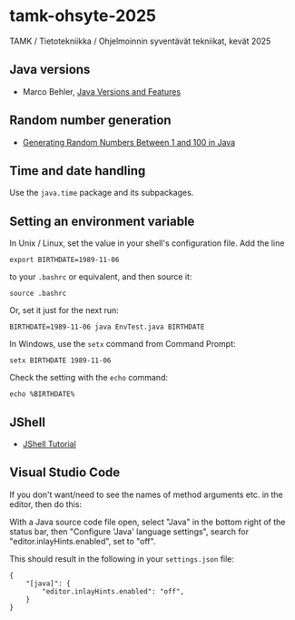 # tamk-ohsyte-2025
TAMK / Tietotekniikka / Ohjelmoinnin syventävät tekniikat, kevät 2025

## Java versions

* Marco Behler, [Java Versions and Features](https://www.marcobehler.com/guides/a-guide-to-java-versions-and-features)

## Random number generation

* [Generating Random Numbers Between 1 and 100 in Java](https://dev.to/meenakshi052003/generating-random-numbers-between-1-and-100-in-java-i3b)

## Time and date handling

Use the `java.time` package and its subpackages.

## Setting an environment variable

In Unix / Linux, set the value in your shell's configuration file.
Add the line

    export BIRTHDATE=1989-11-06

to your `.bashrc` or equivalent, and then source it:

    source .bashrc
    
Or, set it just for the next run:

    BIRTHDATE=1989-11-06 java EnvTest.java BIRTHDATE

In Windows, use the `setx` command from Command Prompt:

    setx BIRTHDATE 1989-11-06

Check the setting with the `echo` command:

    echo %BIRTHDATE%

## JShell

* [JShell Tutorial](https://cr.openjdk.org/~rfield/tutorial/JShellTutorial.html)

## Visual Studio Code

If you don't want/need to see the names of
method arguments etc. in the editor, then do this:

With a Java source code file open, select "Java"
in the bottom right of the status bar, then
"Configure 'Java' language settings", search for
"editor.inlayHints.enabled", set to "off".

This should result in the following in your `settings.json` file:

    {
        "[java]": {
            "editor.inlayHints.enabled": "off",
        }
    }
